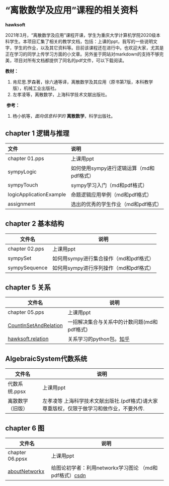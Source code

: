 #  “离散数学及应用”课程的相关资料

   **hawksoft**



2021年3月，“离散数学及应用”课程开课，学生为重庆大学计算机学院2020级本科学生。本项目汇集了相关的教学文档，包括：上课的ppt，我写的一些说明文字，学生的作业，以及其它资料等。目前该课程还在进行中。也欢迎大家，尤其是正在学习的同学上传学习方面的小文章。另外鉴于网站对markdown的支持不够完美，项目对所有文档都提供了同名的pdf文件，可以下载阅读。

**教材：** 

1.  肯尼思.罗森著，徐六通等译，离散数学及其应用（原书第7版，本科教学版），机械工业出版社。
2. 左孝凌等，离散数学，上海科学技术文献出版社。

 **参考：**

1.  杨小帆等，*面向信息科学的* **离散数学**，科学出版社。





##   chapter 1 逻辑与推理



| 文件                    | 说明                                     |
| :---------------------- | :--------------------------------------- |
| chapter 01.pps          | 上课用ppt                                |
| sympyLogic              | 如何使用sympy进行逻辑运算（md和pdf格式） |
| sympyTouch              | sympy学习入门（md和pdf格式）             |
| logicApplicationExample | 命题逻辑应用举例（md和pdf格式）          |
| assignment              | 选出的优秀的学生作业（md和pdf格式）      |



## chapter 2 基本结构



| 文件名         | 说明                                   |
| -------------- | -------------------------------------- |
| chapter 02.pps | 上课用ppt                              |
| sympySet       | 如何用sympy进行集合操作（md和pdf格式） |
| sympySequence  | 如何用sympy进行序列操作（md和pdf格式） |



## chapter 5 关系



| 文件名                                                       | 说明                                                         |
| ------------------------------------------------------------ | ------------------------------------------------------------ |
| chapter 05.pps                                               | 上课用ppt                                                    |
| [CountInSetAndRelation](https://zhuanlan.zhihu.com/p/365833162) | 一招解决集合与关系中的计数问题(md和pdf格式)                  |
| [hawksoft.relation](https://pypi.org/project/hawksoft.relation/) | 关系学习的python包。[知乎](https://zhuanlan.zhihu.com/p/366467812) |

## AlgebraicSystem代数系统



| 文件名           | 说明                                                         |
| ---------------- | ------------------------------------------------------------ |
| 代数系统.ppsx    | 上课用ppt                                                    |
| 离散数学（旧版） | 左孝凌等 上海科学技术文献出版社.(pdf格式)请大家尊重版权，仅限于做学习和做作业，不要外传. |

## chapter 6 图

| 文件名                                                  | 说明                                                         |
| ------------------------------------------------------- | ------------------------------------------------------------ |
| chapter 06.ppsx                                         | 上课用ppt                                                    |
| [aboutNetworkx](https://zhuanlan.zhihu.com/p/371818115) | 给图论初学者：利用networkx学习图论 （md和pdf格式）[csdn](https://blog.csdn.net/qq_43687094/article/details/116722134) |






